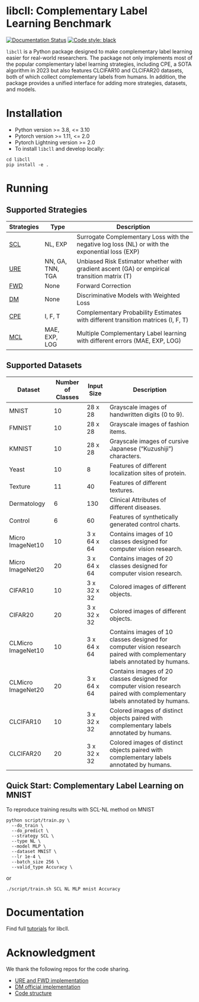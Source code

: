 # libcll: Complementary Label Learning Benchmark

[![Documentation Status](https://readthedocs.org/projects/libcll/badge/?version=latest)](https://libcll.readthedocs.io/en/latest/?badge=latest) [![Code style: black](https://img.shields.io/badge/code%20style-black-000000.svg)](https://github.com/psf/black)

`libcll` is a Python package designed to make complementary label learning easier for real-world researchers. The package not only implements most of the popular complementary label learning strategies, including CPE, a SOTA algorithm in 2023 but also features CLCIFAR10 and CLCIFAR20 datasets, both of which collect complementary labels from humans.  In addition, the package provides a unified interface for adding more strategies, datasets, and models. 

# Installation

- Python version >= 3.8, <= 3.10
- Pytorch version >= 1.11, <= 2.0
- Pytorch Lightning version >= 2.0
- To install `libcll` and develop locally:

```
cd libcll
pip install -e .
```

# Running

## Supported Strategies

| Strategies                                                | Type             | Description                                                  |
| --------------------------------------------------------- | ---------------- | ------------------------------------------------------------ |
| [SCL](https://arxiv.org/pdf/2007.02235.pdf)               | NL, EXP          | Surrogate Complementary Loss with the negative log loss (NL) or with the exponential loss (EXP) |
| [URE](https://arxiv.org/pdf/1810.04327.pdf)               | NN, GA, TNN, TGA | Unbiased Risk Estimator whether with gradient ascent (GA) or empirical transition matrix (T) |
| [FWD](https://arxiv.org/pdf/1711.09535.pdf)               | None             | Forward Correction                                           |
| [DM](http://proceedings.mlr.press/v139/gao21d/gao21d.pdf) | None             | Discriminative Models with Weighted Loss                     |
| [CPE](https://arxiv.org/pdf/2209.09500.pdf)               | I, F, T          | Complementary Probability Estimates with different transition matrices (I, F, T) |
| [MCL](https://arxiv.org/pdf/1912.12927.pdf)               | MAE, EXP, LOG    | Multiple Complementary Label learning with different errors (MAE, EXP, LOG) |

## Supported Datasets

| Dataset     | Number of Classes | Input Size  | Description                                                  |
| ----------- | --------------- | ----------- | ------------------------------------------------------------ |
| MNIST       | 10              | 28 x 28     | Grayscale images of handwritten digits (0 to 9).             |
| FMNIST      | 10              | 28 x 28     | Grayscale images of fashion items.                           |
| KMNIST      | 10              | 28 x 28     | Grayscale images of cursive Japanese (“Kuzushiji”) characters. |
| Yeast       | 10              | 8           | Features of different localization sites of protein.         |
| Texture     | 11              | 40          | Features of different textures.                              |
| Dermatology | 6               | 130         | Clinical Attributes of different diseases.                              |
| Control     | 6               | 60          | Features of synthetically generated control charts.          |
| Micro ImageNet10   | 10                | 3 x 64 x 64 | Contains images of 10 classes designed for computer vision research. |
| Micro ImageNet20 | 20 | 3 x 64 x 64 | Contains images of 20 classes designed for computer vision research. |
| CIFAR10 | 10 | 3 x 32 x 32 | Colored images of different objects. |
| CIFAR20     | 20              | 3 x 32 x 32 | Colored images of different objects. |
| CLMicro ImageNet10 | 10 | 3 x 64 x 64 | Contains images of 10 classes designed for computer vision research paired with complementary labels annotated by humans. |
| CLMicro ImageNet20 | 20 | 3 x 64 x 64 | Contains images of 20 classes designed for computer vision research paired with complementary labels annotated by humans. |
| CLCIFAR10   | 10              | 3 x 32 x 32 | Colored images of distinct objects paired with complementary labels annotated by humans. |
| CLCIFAR20   | 20              | 3 x 32 x 32 | Colored images of distinct objects paired with complementary labels annotated by humans. |

## Quick Start: Complementary Label Learning on MNIST

To reproduce training results with SCL-NL method on MNIST

```shell
python script/train.py \
  --do_train \
  --do_predict \
  --strategy SCL \
  --type NL \
  --model MLP \
  --dataset MNIST \
  --lr 1e-4 \
  --batch_size 256 \
  --valid_type Accuracy \
```

or

```
./script/train.sh SCL NL MLP mnist Accuracy
```

# Documentation

Find full [tutorials](https://libcll.readthedocs.io/en/latest/) for libcll.

# Acknowledgment

We thank the following repos for the code sharing.
* [URE and FWD implementation](https://github.com/takashiishida/comp)
* [DM official implementation](http://palm.seu.edu.cn/zhangml/Resources.htm#icml21b)
* [Code structure](https://github.com/ntucllab/imbalanced-DL)
